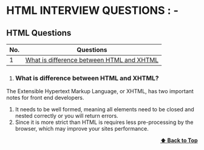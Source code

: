 
# HTML INTERVIEW QUESTIONS : -

## HTML Questions

| No. | Questions |
|---- | ---------
|1 | [What is difference between HTML and XHTML](#What-is-difference-between-HTML-and-XHTML?)|


1. ### What is difference between HTML and XHTML?

The Extensible Hypertext Markup Language, or XHTML, has two important notes for front end developers.

1) It needs to be well formed, meaning all elements need to be closed and nested correctly or you will return errors.
2) Since it is more strict than HTML is requires less pre-processing by the browser, which may improve your sites performance.

<div align="right">
    <b><a href="#HTML-Questions">⬆ Back to Top</a></b>
</div>
